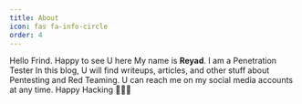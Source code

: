 ```yaml
---
title: About
icon: fas fa-info-circle
order: 4
---
```


Hello Frind. Happy to see U here 
My name is **Reyad**. I am a Penetration Tester
In this blog, U will find writeups, articles, and other stuff about Pentesting and Red Teaming. U can reach me on my social media accounts at any time. 
Happy Hacking ✌🏻🖤

